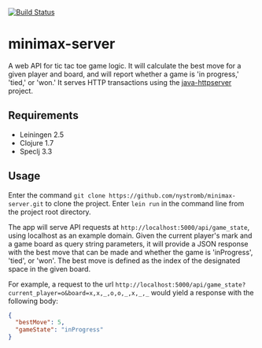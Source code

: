 [![Build Status](https://travis-ci.org/nystromb/minimax-server.svg?branch=master)](https://travis-ci.org/nystromb/minimax-server)

# minimax-server

A web API for tic tac toe game logic. It will calculate the best move for a given player and board, and will report whether a game is 'in progress,' 'tied,' or 'won.' It serves HTTP transactions using the [java-httpserver](https://github.com/scarvill91/java-httpserver) project.

## Requirements
  * Leiningen 2.5
  * Clojure 1.7
  * Speclj 3.3

## Usage
Enter the command ```git clone https://github.com/nystromb/minimax-server.git``` to clone the project. Enter ```lein run``` in the command line from the project root directory. 

The app will serve API requests at ```http://localhost:5000/api/game_state```, using localhost as an example domain. Given the current player's mark and a game board as query string parameters, it will provide a JSON response with the best move that can be made and whether the game is 'inProgress', 'tied', or 'won'. The best move is defined as the index of the designated space in the given board.

For example, a request to the url ```http://localhost:5000/api/game_state?current_player=o&board=x,x,_,o,o,_,x,_,_``` would yield a response with the following body:

```json
{
  "bestMove": 5,
  "gameState": "inProgress"
}
```
